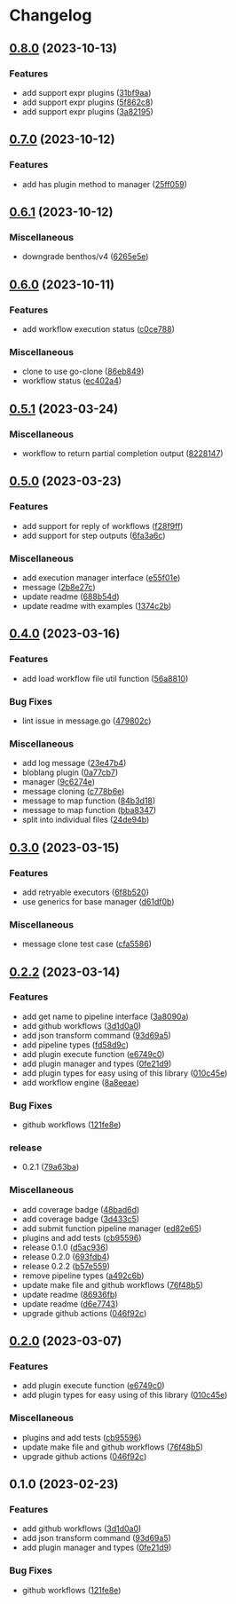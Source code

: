 # Changelog

## [0.8.0](https://github.com/rudderlabs/rudder-plugins-manager/compare/v0.7.0...v0.8.0) (2023-10-13)


### Features

* add support expr plugins ([31bf9aa](https://github.com/rudderlabs/rudder-plugins-manager/commit/31bf9aa31bc85c342858f6fbc29f944c2007915f))
* add support expr plugins ([5f862c8](https://github.com/rudderlabs/rudder-plugins-manager/commit/5f862c83ec34dbe0f38bb95a7757a7307cfb3ff0))
* add support expr plugins ([3a82195](https://github.com/rudderlabs/rudder-plugins-manager/commit/3a821956d554cbd4332c0801ec5bebc21548aeed))

## [0.7.0](https://github.com/rudderlabs/rudder-plugins-manager/compare/v0.6.1...v0.7.0) (2023-10-12)


### Features

* add has plugin method to manager ([25ff059](https://github.com/rudderlabs/rudder-plugins-manager/commit/25ff0599df51ccfe14d739871d8d0707bdcd8068))

## [0.6.1](https://github.com/rudderlabs/rudder-plugins-manager/compare/v0.6.0...v0.6.1) (2023-10-12)


### Miscellaneous

* downgrade benthos/v4 ([6265e5e](https://github.com/rudderlabs/rudder-plugins-manager/commit/6265e5ef39444d262eb89ff918a5c60cb09eab16))

## [0.6.0](https://github.com/rudderlabs/rudder-plugins-manager/compare/v0.5.1...v0.6.0) (2023-10-11)


### Features

* add workflow execution status ([c0ce788](https://github.com/rudderlabs/rudder-plugins-manager/commit/c0ce788a211bc8c80cc8eb0fadd2cc80c5142537))


### Miscellaneous

* clone to use go-clone ([86eb849](https://github.com/rudderlabs/rudder-plugins-manager/commit/86eb84947edac5950083d4d4619048fc8057c2f3))
* workflow status ([ec402a4](https://github.com/rudderlabs/rudder-plugins-manager/commit/ec402a4c23bc3ff3476a07529c1b579dc18a456f))

## [0.5.1](https://github.com/rudderlabs/rudder-plugins-manager/compare/v0.5.0...v0.5.1) (2023-03-24)


### Miscellaneous

* workflow to return partial completion output ([8228147](https://github.com/rudderlabs/rudder-plugins-manager/commit/82281471bf9a21b45d3a9ef7c301bab0d6c482d1))

## [0.5.0](https://github.com/rudderlabs/rudder-plugins-manager/compare/v0.4.0...v0.5.0) (2023-03-23)


### Features

* add support for reply of workflows ([f28f9ff](https://github.com/rudderlabs/rudder-plugins-manager/commit/f28f9ffb7bd4372b753f5ce55ac3cf7199dd3021))
* add support for step outputs ([6fa3a6c](https://github.com/rudderlabs/rudder-plugins-manager/commit/6fa3a6cfb4cd2295225abbefe1f3e171f2f56bcc))


### Miscellaneous

* add execution manager interface ([e55f01e](https://github.com/rudderlabs/rudder-plugins-manager/commit/e55f01efad9e8899593ec28ebbbcb66a64cec0d8))
* message ([2b8e27c](https://github.com/rudderlabs/rudder-plugins-manager/commit/2b8e27cdd32cc594d7c339437343a60ee946766c))
* update readme ([688b54d](https://github.com/rudderlabs/rudder-plugins-manager/commit/688b54d11032d3dbf929544edb8b6ccce364666f))
* update readme with examples ([1374c2b](https://github.com/rudderlabs/rudder-plugins-manager/commit/1374c2b3697ea0e320c632b43905d55537e618f7))

## [0.4.0](https://github.com/rudderlabs/rudder-plugins-manager/compare/v0.3.0...v0.4.0) (2023-03-16)


### Features

* add load workflow file util function ([56a8810](https://github.com/rudderlabs/rudder-plugins-manager/commit/56a8810378156842deb9298ba9e4985b8a2b4cec))


### Bug Fixes

* lint issue in message.go ([479802c](https://github.com/rudderlabs/rudder-plugins-manager/commit/479802c9c1acbb7a54644b23163cf1c9e5db76ee))


### Miscellaneous

* add log message ([23e47b4](https://github.com/rudderlabs/rudder-plugins-manager/commit/23e47b49965cd81e9f6a466ba4cb837aac31e3bb))
* bloblang plugin ([0a77cb7](https://github.com/rudderlabs/rudder-plugins-manager/commit/0a77cb730f4b3f32c0eaaeb32af502f3d013b9e8))
* manager ([9c6274e](https://github.com/rudderlabs/rudder-plugins-manager/commit/9c6274ef63b9bd638503d079defa0951e5d6f47d))
* message cloning ([c778b6e](https://github.com/rudderlabs/rudder-plugins-manager/commit/c778b6e9414fa740f07ffc3242762e1d6dde901f))
* message to map function ([84b3d18](https://github.com/rudderlabs/rudder-plugins-manager/commit/84b3d1876528cb0b5176a13cdc5dfaca08aa94d6))
* message to map function ([bba8347](https://github.com/rudderlabs/rudder-plugins-manager/commit/bba834792fa12246e37ed24c42f561c5046ce429))
* split into individual files ([24de94b](https://github.com/rudderlabs/rudder-plugins-manager/commit/24de94b7317ba0b36cb96fd6961843fb2aa78273))

## [0.3.0](https://github.com/rudderlabs/rudder-plugins-manager/compare/v0.2.2...v0.3.0) (2023-03-15)


### Features

* add retryable executors ([6f8b520](https://github.com/rudderlabs/rudder-plugins-manager/commit/6f8b520ae13183cd9ad2ddd056c1b2a199f3fabb))
* use generics for base manager ([d61df0b](https://github.com/rudderlabs/rudder-plugins-manager/commit/d61df0b10607f2cd35c3ff153b4b6230d30f5e33))


### Miscellaneous

* message clone test case ([cfa5586](https://github.com/rudderlabs/rudder-plugins-manager/commit/cfa558641738e2ec5da3f56c754e78c2dee502ba))

## [0.2.2](https://github.com/rudderlabs/rudder-plugins-manager/compare/v0.2.0...v0.2.2) (2023-03-14)


### Features

* add get name to pipeline interface ([3a8090a](https://github.com/rudderlabs/rudder-plugins-manager/commit/3a8090a33dc6ac6e49d26f7aa809e0ce1941c578))
* add github workflows ([3d1d0a0](https://github.com/rudderlabs/rudder-plugins-manager/commit/3d1d0a0d0ef44e801b017148200b38c667356b32))
* add json transform command ([93d69a5](https://github.com/rudderlabs/rudder-plugins-manager/commit/93d69a5ed1a216e578d4d2d630f0f5cefe6730a7))
* add pipeline types ([fd58d9c](https://github.com/rudderlabs/rudder-plugins-manager/commit/fd58d9c6bbbb2846cbbfc658e7497e8bdbd7b6c5))
* add plugin execute function ([e6749c0](https://github.com/rudderlabs/rudder-plugins-manager/commit/e6749c0d8292ec41992f22cfebbc57a8f5b5b825))
* add plugin manager and types ([0fe21d9](https://github.com/rudderlabs/rudder-plugins-manager/commit/0fe21d99579603a188ae75702de00637eb79aee5))
* add plugin types for easy using of this library ([010c45e](https://github.com/rudderlabs/rudder-plugins-manager/commit/010c45ec9e90f3c6f6096248c15381f72578069b))
* add workflow engine ([8a8eeae](https://github.com/rudderlabs/rudder-plugins-manager/commit/8a8eeae851fbbc515eaf7f8fa064c3bafff7a1ae))


### Bug Fixes

* github workflows ([121fe8e](https://github.com/rudderlabs/rudder-plugins-manager/commit/121fe8e9bccb5b465f33f3fda4d37f46f7cfcc4d))


### release

* 0.2.1 ([79a63ba](https://github.com/rudderlabs/rudder-plugins-manager/commit/79a63badae268e61ae7256fcdcd7c77f30f9fe64))


### Miscellaneous

* add coverage badge ([48bad6d](https://github.com/rudderlabs/rudder-plugins-manager/commit/48bad6d89ce0db9894af3b4c4913c87f28f96390))
* add coverage badge ([3d433c5](https://github.com/rudderlabs/rudder-plugins-manager/commit/3d433c58e3803d29d59513d2b40e10c4a9d2ff94))
* add submit function pipeline manager ([ed82e65](https://github.com/rudderlabs/rudder-plugins-manager/commit/ed82e65c1bcc24cc111ef234c873ce5224e2233d))
* plugins and add tests ([cb95596](https://github.com/rudderlabs/rudder-plugins-manager/commit/cb95596d92970d6a153845754c60eab71cc8d767))
* release 0.1.0 ([d5ac936](https://github.com/rudderlabs/rudder-plugins-manager/commit/d5ac9365e308857ca3421ee7758b1bdd3eb03b25))
* release 0.2.0 ([693fdb4](https://github.com/rudderlabs/rudder-plugins-manager/commit/693fdb41168a2b241fa2fbbbb178c67dda331fc7))
* release 0.2.2 ([b57e559](https://github.com/rudderlabs/rudder-plugins-manager/commit/b57e559ec8947f80bfd5a8abc798243f31bebe75))
* remove pipeline types ([a492c6b](https://github.com/rudderlabs/rudder-plugins-manager/commit/a492c6b0246f2c81992a025a38c6e709a36d3735))
* update make file and github workflows ([76f48b5](https://github.com/rudderlabs/rudder-plugins-manager/commit/76f48b545daf74052e9da6e5dc0460f56463b81e))
* update readme ([86936fb](https://github.com/rudderlabs/rudder-plugins-manager/commit/86936fb01efc48f521e7aedb076f71873f589503))
* update readme ([d6e7743](https://github.com/rudderlabs/rudder-plugins-manager/commit/d6e7743a3e50e683e2fa31e5d7b0cac427f2329d))
* upgrade github actions ([046f92c](https://github.com/rudderlabs/rudder-plugins-manager/commit/046f92cfc52f15e29dbd9c1d141efc460b43500a))

## [0.2.0](https://github.com/rudderlabs/rudder-plugins-manager/compare/v0.1.0...v0.2.0) (2023-03-07)


### Features

* add plugin execute function ([e6749c0](https://github.com/rudderlabs/rudder-plugins-manager/commit/e6749c0d8292ec41992f22cfebbc57a8f5b5b825))
* add plugin types for easy using of this library ([010c45e](https://github.com/rudderlabs/rudder-plugins-manager/commit/010c45ec9e90f3c6f6096248c15381f72578069b))


### Miscellaneous

* plugins and add tests ([cb95596](https://github.com/rudderlabs/rudder-plugins-manager/commit/cb95596d92970d6a153845754c60eab71cc8d767))
* update make file and github workflows ([76f48b5](https://github.com/rudderlabs/rudder-plugins-manager/commit/76f48b545daf74052e9da6e5dc0460f56463b81e))
* upgrade github actions ([046f92c](https://github.com/rudderlabs/rudder-plugins-manager/commit/046f92cfc52f15e29dbd9c1d141efc460b43500a))

## 0.1.0 (2023-02-23)

### Features

* add github workflows ([3d1d0a0](https://github.com/rudderlabs/rudder-plugins-manager/commit/3d1d0a0d0ef44e801b017148200b38c667356b32))
* add json transform command ([93d69a5](https://github.com/rudderlabs/rudder-plugins-manager/commit/93d69a5ed1a216e578d4d2d630f0f5cefe6730a7))
* add plugin manager and types ([0fe21d9](https://github.com/rudderlabs/rudder-plugins-manager/commit/0fe21d99579603a188ae75702de00637eb79aee5))


### Bug Fixes

* github workflows ([121fe8e](https://github.com/rudderlabs/rudder-plugins-manager/commit/121fe8e9bccb5b465f33f3fda4d37f46f7cfcc4d))

